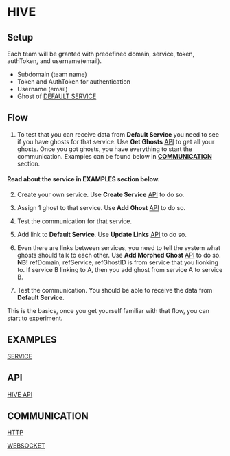 # HIVE

## Setup

Each team will be granted with predefined domain, service, token, authToken, and username(email).
- Subdomain (team name)
- Token and AuthToken for authentication
- Username (email)
- Ghost of [DEFAULT SERVICE](./DEFAULT_SERVICE.md)

## Flow

1. To test that you can receive data from **Default Service** you need to see if you have ghosts for that service. Use **Get Ghosts** [API](./HIVE_API.md#get-ghost) to get all your ghosts. Once you got ghosts, you have everything to start the communication. Examples can be found below in [**COMMUNICATION**](#communication) section.

#### Read about the service in **EXAMPLES** section below.

2. Create your own service. Use **Create Service** [API](https://github.com/NornirAS/HACKATHON_2023/blob/main/HIVE_API.md#create-service) to do so.

3. Assign 1 ghost to that service. Use **Add Ghost** [API](https://github.com/NornirAS/HACKATHON_2023/blob/main/HIVE_API.md#add-ghost) to do so.

4. Test the communication for that service.

5. Add link to **Default Service**. Use **Update Links** [API](https://github.com/NornirAS/HACKATHON_2023/blob/main/HIVE_API.md#update-links) to do so.

6. Even there are links between services, you need to tell the system what ghosts should talk to each other. Use **Add Morphed Ghost** [API](https://github.com/NornirAS/HACKATHON_2023/blob/main/HIVE_API.md#add-morphed-ghost) to do so. **NB!** refDomain, refService, refGhostID is from service that you lionking to. If service B linking to A, then you add ghost from service A to service B.

7. Test the communication. You should be able to receive the data from **Default Service**.

This is the basics, once you get yourself familiar with that flow, you can start to experiment.

## EXAMPLES

[SERVICE](./SERVICE.md)

## API

[HIVE API](./HIVE_API.md)

## COMMUNICATION

[HTTP](./HTTP.md)

[WEBSOCKET](./WEBSOCKET.md)

